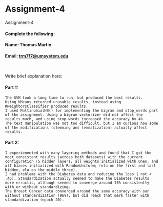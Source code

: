 # Assignment-4
Assignment-4

#### Complete the following:

#### Name: Thomas Martin
#### Email: trm7f7@umsystem.edu

<br/>
 
Write brief explanation here:

#### Part 1:
	The SVM took a long time to run, but produced the best results.
	Using KMeans returned unusable results, instead using KNeighborsClassifier produced results.
	I used MultinomialNB() for implementing the bigram and stop_words part of the assignment. Using a bigram vectorizer did not affect the results much, and using stop_words increased the accuracy by 4%.
	The text manipulation was not too difficult, but I am curious how some of the modifications (stemming and lemmatization) actually affect results.

#### Part 2:
	I experiemented with many layering methods and found that I got the most consistent results (across both datasets) with the current configuration (5 hidden layers; all weights initialized with Ones, and all biases initialized with RandomUniform; relu on the first and last hidden, elu on the middle three). 
	I had problems with the Diabetes data and reducing the loss ( not < .46). Standardization actually seemed to make the Diabetes results more erractic, although seemed to converge around 76% consistently with or without standardizing. 
	The Breast Cancer data converged around the same accuracy with our without standardization (96%), but did reach that mark faster with standardization (epoch 20).
